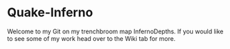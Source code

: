 # Quake-Inferno
Welcome to my Git on my trenchbroom map InfernoDepths.
If you would like to see some of my work head over to the Wiki tab for more.
